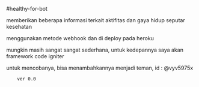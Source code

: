 #healthy-for-bot

memberikan beberapa informasi terkait aktifitas dan gaya hidup seputar kesehatan

menggunakan metode webhook dan di deploy pada heroku

mungkin masih sangat sangat sederhana, untuk kedepannya saya akan framework code igniter

untuk mencobanya, bisa menambahkannya menjadi teman,
id : @vyv5975x
        
        
        ver 0.0
